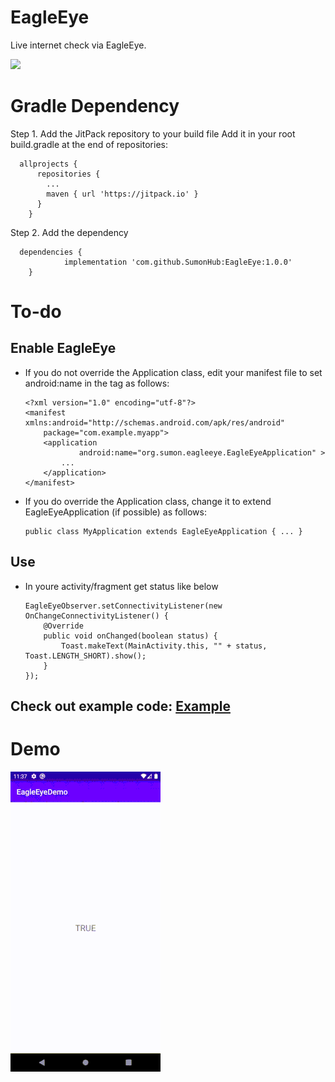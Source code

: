# EagleEye
Live internet check via EagleEye.

[![](https://jitpack.io/v/SumonHub/EagleEye.svg)](https://jitpack.io/#SumonHub/EagleEye)

# Gradle Dependency
Step 1. Add the JitPack repository to your build file
Add it in your root build.gradle at the end of repositories:

      allprojects {
          repositories {
            ...
            maven { url 'https://jitpack.io' }
          }
        }
Step 2. Add the dependency
      
      dependencies {
                implementation 'com.github.SumonHub:EagleEye:1.0.0'
        }
        
# To-do

## Enable EagleEye
      
* If you do not override the Application class, edit your manifest file to set android:name in the <application> tag as follows:

      <?xml version="1.0" encoding="utf-8"?>
      <manifest xmlns:android="http://schemas.android.com/apk/res/android"
          package="com.example.myapp">
          <application
                  android:name="org.sumon.eagleeye.EagleEyeApplication" >
              ...
          </application>
      </manifest>

* If you do override the Application class, change it to extend EagleEyeApplication (if possible) as follows:

      public class MyApplication extends EagleEyeApplication { ... }

## Use

* In youre activity/fragment get status like below

      EagleEyeObserver.setConnectivityListener(new OnChangeConnectivityListener() {
          @Override
          public void onChanged(boolean status) {
              Toast.makeText(MainActivity.this, "" + status, Toast.LENGTH_SHORT).show();
          }
      });
      
## Check out example code: [Example](https://github.com/SumonHub/EagleEye/tree/master/app)

# Demo
![](https://github.com/SumonHub/EagleEye/blob/master/preview/demo.gif)
